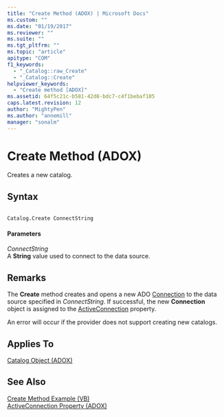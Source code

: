 ```yaml
---
title: "Create Method (ADOX) | Microsoft Docs"
ms.custom: ""
ms.date: "01/19/2017"
ms.reviewer: ""
ms.suite: ""
ms.tgt_pltfrm: ""
ms.topic: "article"
apitype: "COM"
f1_keywords: 
  - "_Catalog::raw_Create"
  - "_Catalog::Create"
helpviewer_keywords: 
  - "Create method [ADOX]"
ms.assetid: 64f5c21c-b581-42d8-bdc7-c4f1bebaf105
caps.latest.revision: 12
author: "MightyPen"
ms.author: "annemill"
manager: "sonalm"
---
```

# Create Method (ADOX)
Creates a new catalog.  
  
## Syntax  
  
```  
  
Catalog.Create ConnectString  
```  
  
#### Parameters  
 *ConnectString*  
 A **String** value used to connect to the data source.  
  
## Remarks  
 The **Create** method creates and opens a new ADO [Connection](../../../ado/reference/ado-api/connection-object-ado.md) to the data source specified in *ConnectString*. If successful, the new **Connection** object is assigned to the [ActiveConnection](../../../ado/reference/adox-api/activeconnection-property-adox.md) property.  
  
 An error will occur if the provider does not support creating new catalogs.  
  
## Applies To  
 [Catalog Object (ADOX)](../../../ado/reference/adox-api/catalog-object-adox.md)  
  
## See Also  
 [Create Method Example (VB)](../../../ado/reference/adox-api/create-method-example-vb.md)   
 [ActiveConnection Property (ADOX)](../../../ado/reference/adox-api/activeconnection-property-adox.md)